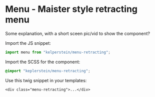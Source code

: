 # Menu - Maister style retracting menu

Some explanation, with a short sceen pic/vid to show the component?

Import the JS snippet:

```js
import menu from "kelperstein/menu-retracting";
```

Import the SCSS for the component:

```scss
@import "keplerstein/menu-retracting";
```

Use this twig snippet in your templates:

```twig
<div class="menu-retracting">...</div>
```

